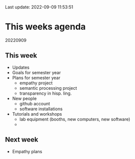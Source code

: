 Last update: 2022-09-09 11:53:51

# This weeks agenda

20220909

## This week

-   Updates
-   Goals for semester year
-   Plans for semester year
    -   empathy project
    -   semantic processing project
    -   transparency in hisp. ling.
-   New people
    -   github account
    -   software installations
-   Tutorials and workshops
    -   lab equipment (booths, new computers, new software)
    -   

## Next week

-   Empathy plans
